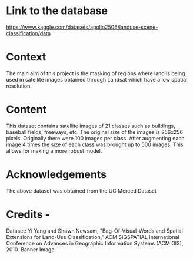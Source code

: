 # Link to the database
https://www.kaggle.com/datasets/apollo2506/landuse-scene-classification/data


# Context
The main aim of this project is the masking of regions where land is being used in satellite images obtained through Landsat which have a low spatial resolution.

# Content
This dataset contains satellite images of 21 classes such as buildings, baseball fields, freeways, etc. The original size of the images is 256x256 pixels. Originally there were 100 images per class. After augmenting each image 4 times the size of each class was brought up to 500 images. This allows for making
a more robust model.

# Acknowledgements
The above dataset was obtained from the UC Merced Dataset

# Credits -

Dataset: Yi Yang and Shawn Newsam, "Bag-Of-Visual-Words and Spatial Extensions for Land-Use Classification," ACM SIGSPATIAL International Conference on Advances in Geographic Information Systems (ACM GIS), 2010.
Banner Image:
